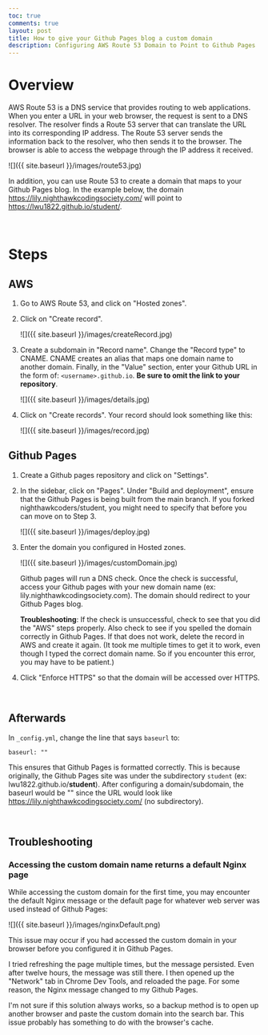 ```yaml
---
toc: true
comments: true
layout: post
title: How to give your Github Pages blog a custom domain
description: Configuring AWS Route 53 Domain to Point to Github Pages
---
```


# Overview

AWS Route 53 is a DNS service that provides routing to web applications. When you enter a URL in your web browser, the request is sent to a DNS resolver. The resolver finds a Route 53 server that can translate the URL into its corresponding IP address. The Route 53 server sends the information back to the resolver, who then sends it to the browser. The browser is able to access the webpage through the IP address it received. 


![]({{ site.baseurl }}/images/route53.jpg)

In addition, you can use Route 53 to create a domain that maps to your Github Pages blog. In the example below, the domain https://lily.nighthawkcodingsociety.com/ will point to https://lwu1822.github.io/student/.

<br>

# Steps

## AWS

1. Go to AWS Route 53, and click on "Hosted zones". 

2. Click on "Create record". 

    ![]({{ site.baseurl }}/images/createRecord.jpg)

3. Create a subdomain in "Record name". Change the "Record type" to CNAME. CNAME creates an alias that maps one domain name to another domain. Finally, in the "Value" section, enter your Github URL in the form of: `<username>.github.io`. **Be sure to omit the link to your repository**. 

    ![]({{ site.baseurl }}/images/details.jpg)

4. Click on "Create records". Your record should look something like this:

    ![]({{ site.baseurl }}/images/record.jpg)

## Github Pages

1. Create a Github pages repository and click on "Settings".

2. In the sidebar, click on "Pages". Under "Build and deployment", ensure that the Github Pages is being built from the main branch. If you forked nighthawkcoders/student, you might need to specify that before you can move on to Step 3.

    ![]({{ site.baseurl }}/images/deploy.jpg)

3. Enter the domain you configured in Hosted zones.

    ![]({{ site.baseurl }}/images/customDomain.jpg)

    Github pages will run a DNS check. Once the check is successful, access your Github pages with your new domain name (ex: lily.nighthawkcodingsociety.com). The domain should redirect to your Github Pages blog.

    **Troubleshooting**: If the check is unsuccessful, check to see that you did the "AWS" steps properly. Also check to see if you spelled the domain correctly in Github Pages. If that does not work, delete the record in AWS and create it again. (It took me multiple times to get it to work, even though I typed the correct domain name. So if you encounter this error, you may have to be patient.)

4. Click "Enforce HTTPS" so that the domain will be accessed over HTTPS.

<br>

## Afterwards

In `_config.yml`, change the line that says `baseurl` to:

```
baseurl: ""
```

This ensures that Github Pages is formatted correctly. This is because originally, the Github Pages site was under the subdirectory `student` (ex: lwu1822.github.io/**student**). After configuring a domain/subdomain,  the baseurl would be "" since the URL would look like https://lily.nighthawkcodingsociety.com/ (no subdirectory).

<br>

## Troubleshooting

### Accessing the custom domain name returns a default Nginx page

While accessing the custom domain for the first time, you may encounter the default Nginx message or the default page for whatever web server was used instead of Github Pages:

![]({{ site.baseurl }}/images/nginxDefault.png)

This issue may occur if you had accessed the custom domain in your browser before you configured it in Github Pages. 

I tried refreshing the page multiple times, but the message persisted. Even after twelve hours, the message was still there. I then opened up the "Network" tab in Chrome Dev Tools, and reloaded the page. For some reason, the Nginx message changed to my Github Pages.

I'm not sure if this solution always works, so a backup method is to open up another browser and paste the custom domain into the search bar. This issue probably has something to do with the browser's cache. 
